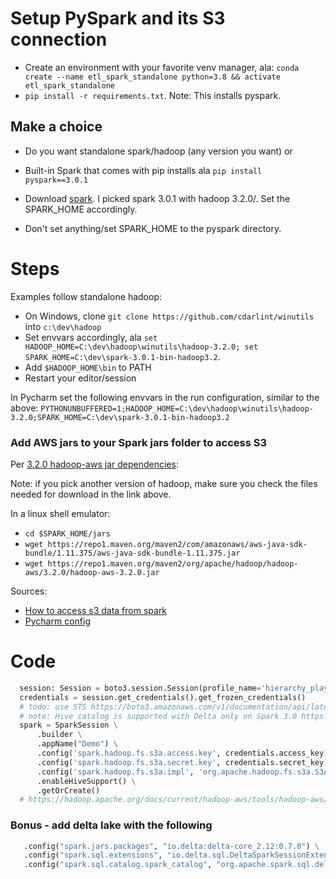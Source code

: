  
# Setup PySpark and its S3 connection

- Create an environment with your favorite venv manager, ala: 
`conda create --name etl_spark_standalone python=3.8 && activate etl_spark_standalone`
- `pip install -r requirements.txt`. Note: This installs pyspark.

## Make a choice 
- Do you want standalone spark/hadoop (any version you want) or 
- Built-in Spark that comes with pip installs ala `pip install pyspark==3.0.1`

 
- Download <a href="https://spark.apache.org/downloads.html">spark</a>. I picked spark 3.0.1 with hadoop 3.2.0/. 
Set the SPARK_HOME accordingly.
- Don't set anything/set SPARK_HOME to the pyspark directory.

# Steps 
Examples follow standalone hadoop:
- On Windows, clone `git clone https://github.com/cdarlint/winutils` into `c:\dev\hadoop`
- Set envvars accordingly, ala `set HADOOP_HOME=C:\dev\hadoop\winutils\hadoop-3.2.0; set SPARK_HOME=C:\dev\spark-3.0.1-bin-hadoop3.2`. 
- Add `$HADOOP_HOME\bin` to PATH
- Restart your editor/session 
 
In Pycharm set the following envvars in the run configuration, similar to the above:
 `PYTHONUNBUFFERED=1;HADOOP_HOME=C:\dev\hadoop\winutils\hadoop-3.2.0;SPARK_HOME=C:\dev\spark-3.0.1-bin-hadoop3.2`
 
### Add AWS jars to your Spark jars folder to access S3
 Per <a href="http://hadoop.apache.org/docs/r3.2.0/hadoop-aws/dependency-analysis.html">
    3.2.0 hadoop-aws jar dependencies</a>:
 
 Note: if you pick another version of hadoop, make sure you check the files needed for download in the link above.
 
In a linux shell emulator:
- `cd $SPARK_HOME/jars`
- `wget https://repo1.maven.org/maven2/com/amazonaws/aws-java-sdk-bundle/1.11.375/aws-java-sdk-bundle-1.11.375.jar`
- `wget https://repo1.maven.org/maven2/org/apache/hadoop/hadoop-aws/3.2.0/hadoop-aws-3.2.0.jar`


Sources: 
- <a href="https://blog.insightdatascience.com/how-to-access-s3-data-from-spark-74e40e0b2231">How to access s3 data from spark</a>
- <a href="https://stackoverflow.com/questions/34685905/how-to-link-pycharm-with-pyspark">Pycharm config</a>

# Code
```python
  session: Session = boto3.session.Session(profile_name='hierarchy_playground')
  credentials = session.get_credentials().get_frozen_credentials()
  # todo: use STS https://boto3.amazonaws.com/v1/documentation/api/latest/reference/services/sts.html#STS.Client.get_session_token 
  # note: Hive catalog is supported with Delta only on Spark 3.0 https://github.com/delta-io/delta/releases
  spark = SparkSession \
      .builder \
      .appName("Demo") \
      .config('spark.hadoop.fs.s3a.access.key', credentials.access_key) \
      .config('spark.hadoop.fs.s3a.secret.key', credentials.secret_key) \
      .config('spark.hadoop.fs.s3a.impl', 'org.apache.hadoop.fs.s3a.S3AFileSystem') \
      .enableHiveSupport() \
      .getOrCreate()
  # https://hadoop.apache.org/docs/current/hadoop-aws/tools/hadoop-aws/index.html
```
### Bonus - add delta lake with the following
   ```python
      .config("spark.jars.packages", "io.delta:delta-core_2.12:0.7.0") \
      .config("spark.sql.extensions", "io.delta.sql.DeltaSparkSessionExtension") \
      .config("spark.sql.catalog.spark_catalog", "org.apache.spark.sql.delta.catalog.DeltaCatalog") 
   ```
      
